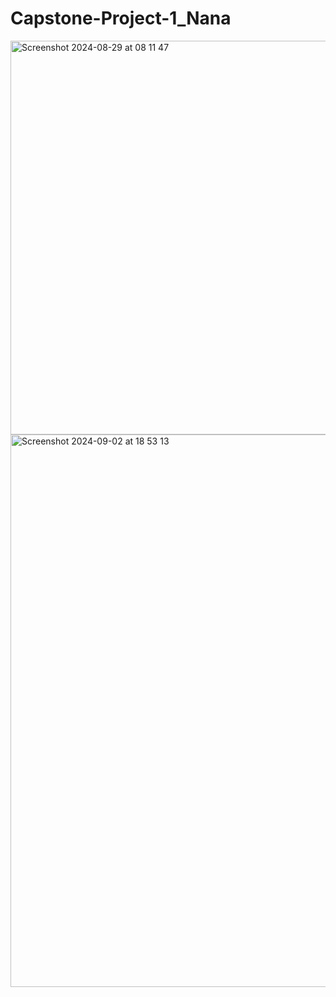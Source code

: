 # Capstone-Project-1_Nana

<img width="630" alt="Screenshot 2024-08-29 at 08 11 47" src="https://github.com/user-attachments/assets/5bfd63a7-ba93-4cd0-8b89-c59a23964c9b">

<img width="884" alt="Screenshot 2024-09-02 at 18 53 13" src="https://github.com/user-attachments/assets/a1c56256-c044-4f63-80ce-c8707663ebed">
